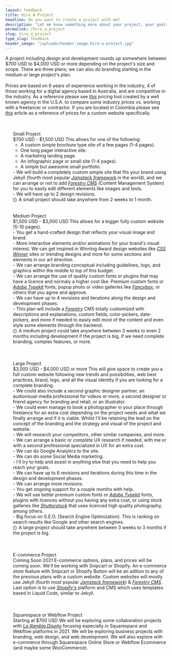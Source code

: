 ```yaml
---
layout: feedback
title: Hire A Project
headline: Do you want to create a project with me?
description: "Let me know something more about your project, your goals, and who you are. Please fill the form below to get in contact with me."
permalink: /hire_a_project
slug: hire_a_project
type_slug: feedback
header_image: "/uploads/header-image-hire-a-project.jpg"
---
```


<span class="font-light">
	A project including design and development rounds up somewhere between $700 USD to $4,000 USD or more<!--; if the project is big or can involve more people, sometimes more--> depending on the project's size and scope. There are three plans; we can also do branding starting in the medium or large project's plan.
	<br><br><!-- requirements and size.-->
	<!--<br><br>Estimates can vary widely depending on factors like deadlines, expected results, project's spectrum, resources or web features involved, number of pages, complexity of the development phase, if branding or any extra production is needed, and more.--><!-- Prices will be adjusted within one of the three main plans if we are starting already with a full brand guideline or with an existing--><!-- strategy and--><!-- design that is viable for development.
	<br><br>-->Prices are based on 6 years of experience working in the industry, 4 of those working for a digital agency based in Australia, and are competitive in the industry<!-- for any work in custom web development, custom web design, UX research/strategy or UI design-->. As a reference please see <a class="text-aqua" href="https://designagency.io/" target="_blank"><em class="font-light text-italic">this</em></a> pricing tool created by a well known agency in the U.S.A. to compare some industry prices vs. working with a freelancer or contractor. If you are located in Colombia please see <a class="text-aqua" href="https://www.ikkonos.com/ideate/cuanto-debe-cobrar-por-una-pagina-web-en-colombia-si-es-freelancer" target="_blank"><em class="font-light text-italic">this</em></a> article as a reference of prices for a <em class="font-light text-italic">custom</em> website specifically.
	<!--<br><br>For Colombians we can also arrange some good prices adjusted to COP. Please refer to <a class="text-aqua" href="https://www.ikkonos.com/ideate/cuanto-debe-cobrar-por-una-pagina-web-en-colombia-si-es-freelancer" target="_blank"><em class="font-light text-italic">this article</em></a> (in Spanish), it recommends a project rate as a freelancer for a <em class="font-regular text-italic">custom website</em> (not a template based website) for $3'200,000 COP in Colombia (around $1,000 USD) with not too many features, more of just the custom design and template.--><!-- It can be more depending on each project. Every project is very different, but we could arrange a good price that fits.-->
</span>

<ul class="text-left" style="font-size:14px; list-style-type:none;">
	<br><br>
	<li><span class="d-block font-regular text-aqua text-center text-md-left mb-1">Small Project<br>$700 USD - $1,500 USD</span>
	This allows for one of the following:
	<ul>
		<li>A custom simple brochure type site of a few pages (1-4 pages).</li>
		<li>One long pager interactive site.</li>
		<li>A marketing landing page.</li>
		<li>An infographic page or small site (1-4 pages).</li>
		<li>A simple but awesome small portfolio.</li>
	</ul>
	- We will build a completely custom simple site that fits your brand using Jekyll (fourth most popular <a class="text-aqua" href="https://jamstack.org/generators/" target="_blank"><em class="font-light text-italic">Jamstack&nbsp;framework</em></a> in the world), and we can arrange or not to add <a class="text-aqua" href="https://forestry.io/" target="_blank"><em class="font-light text-italic">Forestry&nbsp;CMS</em></a> (Content Management System) for you to easily edit different elements like images and texts.
	<br>- We will have up to 2 design<!-- and/or development--> revisions.
	<br>
	<svg viewBox="0 0 24 24" width="12" style="display:inline-block; margin-right:2px; fill:#231F20; vertical-align:middle;">
		<path d="M12 2c5.514 0 10 4.486 10 10s-4.486 10-10 10-10-4.486-10-10 4.486-10 10-10zm0-2c-6.627 0-12 5.373-12 12s5.373 12 12 12 12-5.373 12-12-5.373-12-12-12zm5.848 12.459c.202.038.202.333.001.372-1.907.361-6.045 1.111-6.547 1.111-.719 0-1.301-.582-1.301-1.301 0-.512.77-5.447 1.125-7.445.034-.192.312-.181.343.014l.985 6.238 5.394 1.011z">
	</svg>
	A small project should take anywhere from 2 weeks to 1 month.
	<br>
	<br>
	<br>
	<li><span class="d-block font-regular text-aqua text-center text-md-left mb-1">Medium Project<br>$1,500 USD - $3,000 USD</span>
	This allows for a bigger fully custom website (5-10 pages).
	<br>- You get a hand-crafted design that reflects your visual image and brand.
	<br>- More interactive elements and/or animations for your brand's visual interest. We can get inspired in Winning Award design websites like <a class="text-aqua" href="https://www.csswinner.com/" target="_blank"><em class="font-light text-italic">CSS Winner</em></a> sites or trending designs and more for some sections and elements in our art direction.
	<br>- We can arrange branding conceptual including guidelines, logo, and graphics within the middle to top of this budget.
	<!--<br>- We could go deeper including a second designer for branding and retail, depending on the final arrangement.-->
	<br>- We can arrange the use of quality custom fonts or plugins that may have a licence and normaly a<!--n extra--> higher cost like: Premium custom fonts or <a class="text-aqua" href="https://fonts.adobe.com/" target="_blank"><em class="font-light text-italic"> Adobe&nbsp;Typekit</em></a> fonts, popup photo or video galleries like <a class="text-aqua" href="https://fancyapps.com/fancybox/" target="_blank"><em class="font-light text-italic">Fancybox</em></a>, or others that you agree and approve.
	<br>- We can have up to 4 revisions and iterations along the design and development phases.
	<br>- This plan will include a <a class="text-aqua" href="https://forestry.io/" target="_blank"><em class="font-light text-italic">Forestry</em></a> CMS totally customized with descriptions and explanations, custom fields, color-pickers, date-pickers, and more if needed to easily edit most of the content and even style some elements through the backend.
	<br>
	<svg viewBox="0 0 24 24" width="12" style="display:inline-block; margin-right:2px; fill:#231F20; vertical-align:middle;">
		<path d="M12 2c5.514 0 10 4.486 10 10s-4.486 10-10 10-10-4.486-10-10 4.486-10 10-10zm0-2c-6.627 0-12 5.373-12 12s5.373 12 12 12 12-5.373 12-12-5.373-12-12-12zm5.848 12.459c.202.038.202.333.001.372-1.907.361-6.045 1.111-6.547 1.111-.719 0-1.301-.582-1.301-1.301 0-.512.77-5.447 1.125-7.445.034-.192.312-.181.343.014l.985 6.238 5.394 1.011z">
	</svg>
	A medium project could take anywhere between 3 weeks to even 2 months including development if the project is big, if we need complete branding, complex features, or more.</li>
	<br>
	<br>
	<br>
	<li><span class="d-block font-regular text-aqua text-center text-md-left mb-1">Large Project<br>$3,000 USD - $4,000 USD or more</span>
	This will give space to create you a full custom website following<!-- any--> new trends and possibilities, web best practices, brand, logo, and all the visual identity if you are looking for a complete branding.
	<br>- We could also include a second graphic designer partner, an audiovisual-media professional for videos or more, a second designer or friend agency for branding and retail, or an illustrator.
	<br>- We could even manage to book a photographer in your place through freelance for an extra cost depending on the project needs and what we finally arrange and if it is viable<!-- through freelance-->. Whilst I'll be retaining the lead on the concept of the branding and the strategy and visual of the project and website.
  <br>- We will research your competitors, other similar companies, and more.
  <br>- We can arrange a<!-- full--> basic or complete UX research if needed, with me or with a second professional specialized in UX for an extra cost.
  <br>- We can do Google Analytics to the site.
  <br>- We can do some Social Media marketing.
  <br>- I'll try to help and assist in anything else that you need to help you reach your goals.
  <br>- We can have up to 6 revisions and iterations during this time in the design and development phases.
  <br>- We can arrange more revisions.
  <br>- You get ongoing support for a couple months with help.
  <br>- We will use better premium custom fonts or <a class="text-aqua" href="https://fonts.adobe.com/" target="_blank"><em class="font-light text-italic">Adobe&nbsp;Typekit</em></a> fonts, plugins with licences without you having any extra cost, or using stock galleries like <a class="text-aqua" href="https://www.shutterstock.com" target="_blank"><em class="font-light text-italic">Shutterstock</em></a> that uses licenced high quality photography, among others.
  <br>- Big focus on S.E.O. (Search Engine Optimization). This is ranking on search results like Google and other search engines.
  <br>
  <svg viewBox="0 0 24 24" width="12" style="display:inline-block; margin-right:2px; fill:#231F20; vertical-align:middle;">
		<path d="M12 2c5.514 0 10 4.486 10 10s-4.486 10-10 10-10-4.486-10-10 4.486-10 10-10zm0-2c-6.627 0-12 5.373-12 12s5.373 12 12 12 12-5.373 12-12-5.373-12-12-12zm5.848 12.459c.202.038.202.333.001.372-1.907.361-6.045 1.111-6.547 1.111-.719 0-1.301-.582-1.301-1.301 0-.512.77-5.447 1.125-7.445.034-.192.312-.181.343.014l.985 6.238 5.394 1.011z">
	</svg>
	A large project should take anywhere between 3 weeks to 3 months if the project is big.</li>
	<br>
	<br>
	<br>
	<!--<li><span class="d-block font-regular text-aqua text-center text-md-left mb-1">Extra<br>Ongoing Support</span>
	We can arrange some small new design tweaks later at an extra cost.</li>
  <br><br>
  <br><br>-->
	<li><span class="d-block font-regular text-aqua text-center text-md-left mb-1">E-commerce Project<br>Coming Soon 2021</span>
	E-commerce options, plans, and prices will be coming soon. We'll be working with Snipcart or Shopify. An e-commerce store feature with Snipcart or Shopify Button will be an adition to any of the previous plans with a custom website. Custom websites will mostly use Jekyll (fourth most popular <a class="text-aqua" href="https://jamstack.org/generators/" target="_blank"><em class="font-light text-italic">Jamstack&nbsp;framework</em></a>) & <a class="text-aqua" href="https://forestry.io/" target="_blank"><em class="font-light text-italic">Forestry&nbsp;CMS</em></a>. Last option is to use <a class="text-aqua" href="https://www.shopify.com/" target="_blank"><em class="font-light text-italic">Shopify's</em></a> platform and CMS which uses templates based in Liquid Code,<!-- same as--> similar to Jekyll.</li>
	<br>
	<br>
	<br>
	<li><span class="d-block font-regular text-aqua text-center text-md-left mb-1">Squarespace or Webflow Project<!-- & Squarespace E-commerce Project--><br>Starting at $700 USD</span>
	We will be exploring some collaboration projects with <a class="text-aqua" href="https://larambladiseno.com/" target="_blank"><em class="font-light text-italic">La&nbsp;Rambla&nbsp;Diseño</em></a> focusing especially in Squarespace and Webflow platforms in 2021. We will be exploring business projects with branding, web design, and web development. We will also explore with e-commerce through Squarespace Online Store or Webflow Ecommerce (and maybe some WooCommerce).</li>
</ul>